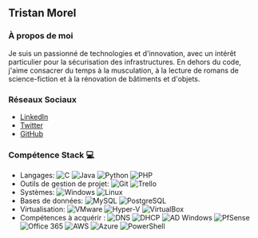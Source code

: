 ## Tristan Morel

### À propos de moi
Je suis un passionné de technologies et d'innovation, avec un intérêt particulier pour la sécurisation des infrastructures. En dehors du code, j'aime consacrer du temps à la musculation, à la lecture de romans de science-fiction et à la rénovation de bâtiments et d'objets.

### Réseaux Sociaux
- [LinkedIn](lien_vers_votre_profil_LinkedIn)
- [Twitter](lien_vers_votre_profil_Twitter)
- [GitHub](lien_vers_votre_profil_GitHub)

### Compétence Stack 💻

- Langages: ![C](lien_vers_l_image_C) ![Java](lien_vers_l_image_Java) ![Python](lien_vers_l_image_Python) ![PHP](lien_vers_l_image_PHP)
- Outils de gestion de projet: ![Git](lien_vers_l_image_Git) ![Trello](lien_vers_l_image_Trello)
- Systèmes: ![Windows](lien_vers_l_image_Windows) ![Linux](lien_vers_l_image_Linux)
- Bases de données: ![MySQL](lien_vers_l_image_MySQL) ![PostgreSQL](lien_vers_l_image_PostgreSQL)
- Virtualisation: ![VMware](lien_vers_l_image_VMware) ![Hyper-V](lien_vers_l_image_Hyper-V) ![VirtualBox](lien_vers_l_image_VirtualBox)
- Compétences à acquérir : ![DNS](lien_vers_l_image_DNS) ![DHCP](lien_vers_l_image_DHCP) ![AD Windows](lien_vers_l_image_AD_Windows) ![PfSense](lien_vers_l_image_PfSense) ![Office 365](lien_vers_l_image_Office_365) ![AWS](lien_vers_l_image_AWS) ![Azure](lien_vers_l_image_Azure) ![PowerShell](lien_vers_l_image_PowerShell)

